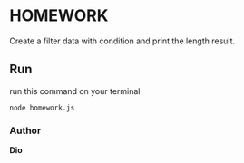 # HOMEWORK

Create a filter data with condition and print the length result.

## Run

run this command on your terminal
```
node homework.js
```

### Author

**Dio**
